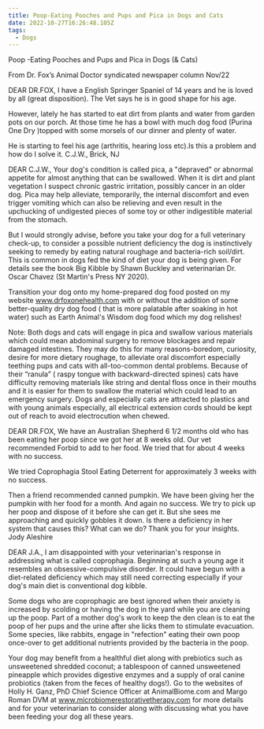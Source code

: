 ```yaml
---
title: Poop-Eating Pooches and Pups and Pica in Dogs and Cats
date: 2022-10-27T16:26:48.105Z
tags:
  - Dogs
---
```

Poop -Eating Pooches and Pups and Pica in Dogs (& Cats)

From Dr. Fox’s Animal Doctor syndicated newspaper column Nov/22

DEAR DR.FOX, I have a English Springer Spaniel of 14 years and he is loved by all (great disposition). The Vet says he is in good shape for his age.

However, lately he has started to eat dirt from plants and water from garden pots on our porch. At those time he has a bowl with much dog food (Purina One Dry )topped with some morsels of our dinner and plenty of water.
 
He is starting to feel his age (arthritis, hearing loss etc).Is this a problem and how do I solve it.
C.J.W.,  Brick, NJ


DEAR C.J.W., Your dog's condition is called pica, a "depraved" or abnormal appetite for almost anything that can be swallowed. When it is dirt and plant vegetation I suspect chronic gastric irritation, possibly cancer in an older dog. Pica may help alleviate, temporarily, the internal discomfort and even trigger vomiting which can also be relieving and even result in the upchucking of undigested pieces of some toy or other indigestible material from the stomach.


But I would strongly advise, before you take your dog for a full veterinary check-up, to consider a possible nutrient deficiency the dog is instinctively seeking to remedy by eating natural roughage and bacteria-rich soil/dirt. This is common in dogs fed the kind of diet your dog is being given. For details see the book Big Kibble by Shawn Buckley and veterinarian Dr. Oscar Chavez (St Martin's Press NY 2020).

 Transition your dog onto my home-prepared dog food posted on my website www.drfoxonehealth.com with or without the addition of some better-quality dry dog food ( that is more palatable after soaking in hot water) such as Earth Animal's Wisdom dog food which my dog relishes!


Note: Both dogs and cats will engage in pica and swallow various materials which could mean abdominal surgery to remove blockages and repair damaged intestines. They may do this for many reasons-boredom, curiosity, desire for more dietary roughage, to alleviate oral discomfort especially teething pups and cats with all-too-common dental problems. Because of their “ranula” ( raspy tongue with backward-directed spines) cats have difficulty removing materials like string and dental floss once in their mouths and it is easier for them to swallow the material which could lead to an emergency surgery. Dogs and especially cats are attracted to plastics and with young animals especially, all electrical extension cords should be kept out of reach to avoid electrocution when chewed.




DEAR DR.FOX, We have an Australian Shepherd 6 1/2 months old who has been eating her poop since we got her at 8 weeks old.
Our vet recommended Forbid to add to her food. We tried that for about 4 weeks with no success.


We tried Coprophagia Stool Eating Deterrent for approximately 3 weeks with no success.

Then a friend recommended canned pumpkin.  We have been giving her the pumpkin with her food for a month. And again no success.
We try to pick up her poop and dispose of it before she can get it. But she sees me approaching and quickly gobbles it down.
Is there a deficiency in her system that causes this?
What can we do? Thank you for your insights.
Jody Aleshire

DEAR J.A., I am disappointed with your veterinarian's response in addressing what is called coprophagia. Beginning at such a young age it resembles an obsessive-compulsive disorder. It could have begun with a diet-related deficiency which may still need correcting especially if your dog's main diet is conventional dog kibble.


Some dogs who are coprophagic are best ignored when their anxiety is increased by scolding or having the dog in the yard while you are cleaning up the poop. Part of a mother dog's work to keep the den clean is to eat the poop of her pups and the urine after she licks them to stimulate evacuation.
Some species, like rabbits, engage in "refection" eating their own poop once-over to get additional nutrients provided by the bacteria in the poop.


Your dog may benefit from a healthful diet along with prebiotics such as unsweetened shredded coconut; a tablespoon of canned unsweetened pineapple which provides digestive enzymes and a supply of oral canine probiotics (taken from the feces of healthy dogs!). Go to the websites of Holly H. Ganz, PhD Chief Science Officer at  AnimalBiome.com and Margo Roman DVM at  www.microbiomerestorativetherapy.com  for more details and for your veterinarian to consider along with discussing what you have been feeding your dog all these years.

